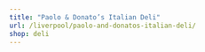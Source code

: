 ```yaml
---
title: "Paolo & Donato’s Italian Deli"
url: /liverpool/paolo-and-donatos-italian-deli/
shop: deli
---
```

